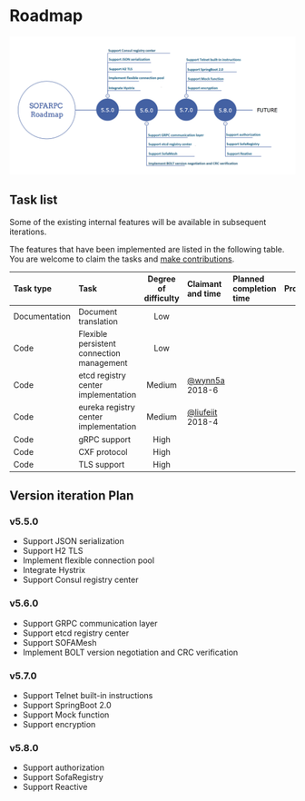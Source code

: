 # Roadmap


![[Roadmap]()](./resources/roadmap.png)

## Task list

Some of the existing internal features will be available in subsequent iterations.

The features that have been implemented are listed in the following table. You are welcome to claim the tasks and [make contributions](https://github.com/sofastack/sofa-rpc/wiki/Contributing).

|Task type |Task |Degree of difficulty|Claimant and time|Planned completion time|Progress|Related issues| 
|:----|:-----------|:-----:|:--------|:--------|:----|:--------:|
| Documentation | Document translation | Low | | | | |
| Code | Flexible persistent connection management | Low | | | | [#56](https://github.com/sofastack/sofa-rpc/issues/56) |
| Code | etcd registry center implementation | Medium | [@wynn5a](https://github.com/wynn5a)<br>2018-6 | | | [#153](https://github.com/sofastack/sofa -rpc/issues/153) | |
| Code | eureka registry center implementation | Medium| [@liufeiit](https://github.com/liufeiit)<br>2018-4 | | | [#52](https://github.com/sofastack/sofa -rpc/issues/52) |
| Code | gRPC support | High | | | | [#57](https://github.com/sofastack/sofa-rpc/issues/57) |
| Code | CXF protocol | High | | | | [#58](https://github.com/sofastack/sofa-rpc/issues/58) |
| Code | TLS support | High | | | | |

## Version iteration Plan

### v5.5.0

- Support JSON serialization
- Support H2 TLS
- Implement flexible connection pool
- Integrate Hystrix
- Support Consul registry center


### v5.6.0

- Support GRPC communication layer
- Support etcd registry center
- Support SOFAMesh
- Implement BOLT version negotiation and CRC verification


### v5.7.0

- Support Telnet built-in instructions
- Support SpringBoot 2.0
- Support Mock function
- Support encryption

### v5.8.0

- Support authorization
- Support SofaRegistry
- Support Reactive